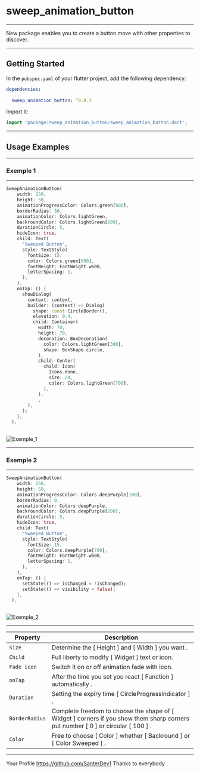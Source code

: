 # sweep_animation_button

--------------------------------------------------------------------------------

New package enables you to create a button move with other properties to discover.

--------------------------------------------------------------------------------

## Getting Started

In the `pubspec.yaml` of your flutter project, add the following dependency:

```yaml
dependencies:
  ...
  sweep_animation_button: ^0.0.3
```

Import it:

```dart
import 'package:sweep_animation_button/sweep_animation_button.dart';
```
--------------------------------------------------------------------------------

## Usage Examples
--------------------------------------------------------------------------------

### Exemple 1
-----

```dart
SweepAnimationButton(
    width: 250,
    height: 50,
    animationProgressColor: Colors.green[800],
    borderRadius: 50,
    animationColor: Colors.lightGreen,
    backroundColor: Colors.lightGreen[200],
    durationCircle: 5,
    hideIcon: true,
    child: Text(
      "Sweeped Button",
      style: TextStyle(
        fontSize: 15,
        color: Colors.green[600],
        fontWeight: FontWeight.w600,
        letterSpacing: 1,
      ),
    ),
    onTap: () {
      showDialog(
        context: context,
        builder: (context) => Dialog(
          shape: const CircleBorder(),
          elevation: 0.4,
          child: Container(
            width: 70,
            height: 70,
            decoration: BoxDecoration(
              color: Colors.lightGreen[300],
              shape: BoxShape.circle,
            ),
            child: Center(
              child: Icon(
                Icons.done,
                size: 24,
                color: Colors.lightGreen[700],
              ),
            ),
            ,
        ),
      );
    },
  ),
  
```

![Exemple_1](https://github.com/SanterDev1/sweep_animation_button/assets/136260769/fc214de8-974a-4671-bb78-617841d5c0a8)

--------------------------------------------------------------------------------

### Exemple 2
-----

```dart
SweepAnimationButton(
    width: 250,
    height: 50,
    animationProgressColor: Colors.deepPurple[100],
    borderRadius: 0,
    animationColor: Colors.deepPurple,
    backroundColor: Colors.deepPurple[200],
    durationCircle: 5,
    hideIcon: true,
    child: Text(
      "Sweeped Button",
      style: TextStyle(
        fontSize: 15,
        color: Colors.deepPurple[700],
        fontWeight: FontWeight.w600,
        letterSpacing: 1,
      ),
    ),
    onTap: () {
      setState(() => isChanged = !isChanged);
      setState(() => visibility = false);
    },
  ),
  
```

![Exemple_2](https://github.com/SanterDev1/sweep_animation_button/assets/136260769/ae796881-ad28-411c-8a1d-5197614aa199)

--------------------------------------------------------------------------------

| Property | Description |
| --- | --- |
| `Size` | Determine the [ Height ] and [ Width ] you want . |
| `Child` | Full liberty to modify [ Widget ] text or icon. |
| `Fade icon` | Switch it on or off animation fade with icon. |
| `onTap` | After the time you set you react [ Function ] automatically . |
| `Duration` | Setting the expiry time [ CircleProgressIndicator ] . |
| `BorderRadius` | Complete freedom to choose the shape of [ Widget ] corners if you show them sharp corners put number [ 0 ] or circular [ 100 ] . |
| `Color` | Free to choose [ Color ] whether [ Backround ] or [ Color Sweeped ] . |

--------------------------------------------------------------------------------

Your Profile https://github.com/SanterDev1 Thanks to everybody .

